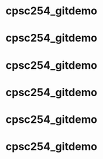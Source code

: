 # cpsc254_gitdemo
# cpsc254_gitdemo
# cpsc254_gitdemo
# cpsc254_gitdemo
# cpsc254_gitdemo
# cpsc254_gitdemo
